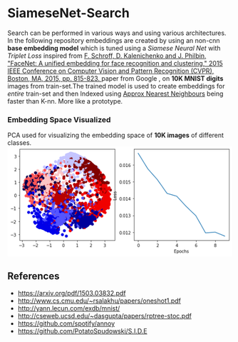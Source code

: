 # SiameseNet-Search
Search can be performed in various ways and using various architectures. In the following repository embeddings are created by using  an non-cnn **base embedding model** which is tuned using a *Siamese Neural Net*  with *Triplet Loss* inspired from [F. Schroff, D. Kalenichenko and J. Philbin, "FaceNet: A unified embedding for face recognition and clustering," 2015 IEEE Conference on Computer Vision and Pattern Recognition (CVPR), Boston, MA, 2015, pp. 815-823.  ](https://arxiv.org/pdf/1503.03832.pdf) paper from Google , on **10K MNIST digits** images from train-set.The trained model is used to create embeddings for *entire* train-set and then Indexed using [Approx Nearest Neighbours](https://github.com/spotify/annoy) being faster than K-nn.
More like a prototype.

### Embedding Space Visualized
PCA used for visualizing the embedding space of **10K images** of different classes.
![](https://github.com/Agrover112/SiameseNet-Search/blob/main/download.png)
## References
- https://arxiv.org/pdf/1503.03832.pdf
- http://www.cs.cmu.edu/~rsalakhu/papers/oneshot1.pdf
- http://yann.lecun.com/exdb/mnist/
- http://cseweb.ucsd.edu/~dasgupta/papers/rptree-stoc.pdf
- https://github.com/spotify/annoy
- https://github.com/PotatoSpudowski/S.I.D.E
